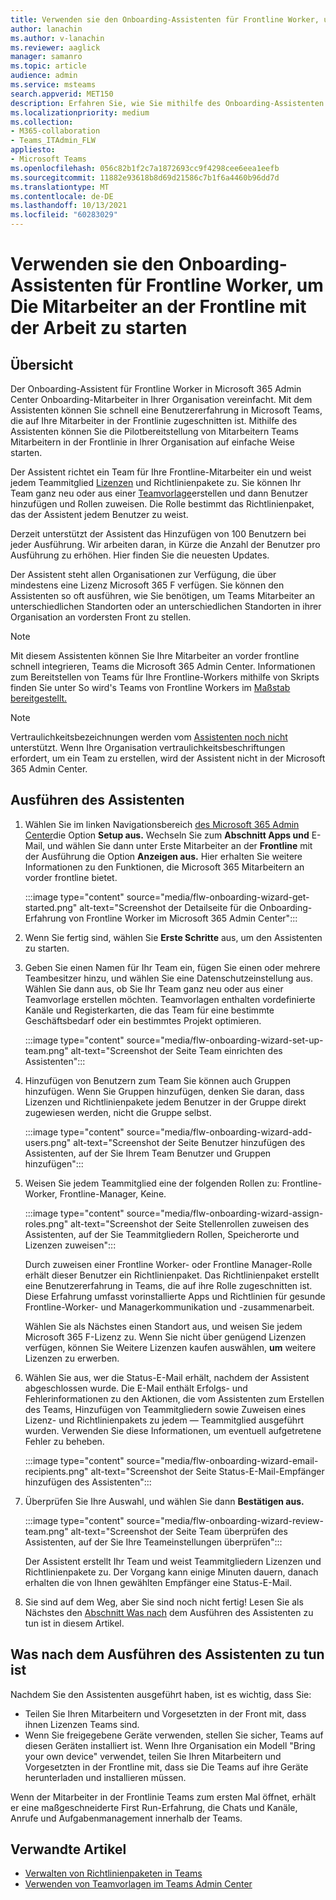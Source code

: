 ```yaml
---
title: Verwenden sie den Onboarding-Assistenten für Frontline Worker, um Die Mitarbeiter an der Frontline mit der Arbeit zu starten
author: lanachin
ms.author: v-lanachin
ms.reviewer: aaglick
manager: samanro
ms.topic: article
audience: admin
ms.service: msteams
search.appverid: MET150
description: Erfahren Sie, wie Sie mithilfe des Onboarding-Assistenten für Frontline Worker schnell eine Benutzererfahrung in Teams bereitstellen können, die auf Frontline-Mitarbeiter und Manager in Ihrer Organisation zugeschnitten ist.
ms.localizationpriority: medium
ms.collection:
- M365-collaboration
- Teams_ITAdmin_FLW
appliesto:
- Microsoft Teams
ms.openlocfilehash: 056c82b1f2c7a1872693cc9f4298cee6eea1eefb
ms.sourcegitcommit: 11882e93618b8d69d21586c7b1f6a4460b96dd7d
ms.translationtype: MT
ms.contentlocale: de-DE
ms.lasthandoff: 10/13/2021
ms.locfileid: "60283029"
---
```

# <a name="use-the-frontline-worker-onboarding-wizard-to-get-your-frontline-workforce-up-and-running"></a>Verwenden sie den Onboarding-Assistenten für Frontline Worker, um Die Mitarbeiter an der Frontline mit der Arbeit zu starten

## <a name="overview"></a>Übersicht

Der Onboarding-Assistent für Frontline Worker in Microsoft 365 Admin Center Onboarding-Mitarbeiter in Ihrer Organisation vereinfacht. Mit dem Assistenten können Sie schnell eine Benutzererfahrung in Microsoft Teams, die auf Ihre Mitarbeiter in der Frontlinie zugeschnitten ist. Mithilfe des Assistenten können Sie die Pilotbereitstellung von Mitarbeitern Teams Mitarbeitern in der Frontlinie in Ihrer Organisation auf einfache Weise starten.

Der Assistent richtet ein Team für Ihre Frontline-Mitarbeiter ein und weist jedem Teammitglied [Lizenzen](manage-policy-packages.md) und Richtlinienpakete zu. Sie können Ihr Team ganz neu oder aus einer [Teamvorlage](get-started-with-teams-templates-in-the-admin-console.md)erstellen und dann Benutzer hinzufügen und Rollen zuweisen. Die Rolle bestimmt das Richtlinienpaket, das der Assistent jedem Benutzer zu weist.

Derzeit unterstützt der Assistent das Hinzufügen von 100 Benutzern bei jeder Ausführung. Wir arbeiten daran, in Kürze die Anzahl der Benutzer pro Ausführung zu erhöhen. Hier finden Sie die neuesten Updates.

Der Assistent steht allen Organisationen zur Verfügung, die über mindestens eine Lizenz Microsoft 365 F verfügen. Sie können den Assistenten so oft ausführen, wie Sie benötigen, um Teams Mitarbeiter an unterschiedlichen Standorten oder an unterschiedlichen Standorten in ihrer Organisation an vordersten Front zu stellen.

> [!NOTE]
> Mit diesem Assistenten können Sie Ihre Mitarbeiter an vorder frontline schnell integrieren, Teams die Microsoft 365 Admin Center. Informationen zum Bereitstellen von Teams für Ihre Frontline-Workers mithilfe von Skripts finden Sie unter So wird's Teams von Frontline Workers im [Maßstab bereitgestellt.](flw-scripted-deployment.md)

> [!NOTE]
> Vertraulichkeitsbezeichnungen werden vom [Assistenten noch nicht](sensitivity-labels.md) unterstützt. Wenn Ihre Organisation vertraulichkeitsbeschriftungen erfordert, um ein Team zu erstellen, wird der Assistent nicht in der Microsoft 365 Admin Center.

## <a name="run-the-wizard"></a>Ausführen des Assistenten

1. Wählen Sie im linken Navigationsbereich [des Microsoft 365 Admin Center](https://admin.microsoft.com/)die Option **Setup aus.** Wechseln Sie zum **Abschnitt Apps und** E-Mail, und wählen Sie dann unter Erste Mitarbeiter an der **Frontline** mit der Ausführung die Option **Anzeigen aus.** Hier erhalten Sie weitere Informationen zu den Funktionen, die Microsoft 365 Mitarbeitern an vorder frontline bietet.

    :::image type="content" source="media/flw-onboarding-wizard-get-started.png" alt-text="Screenshot der Detailseite für die Onboarding-Erfahrung von Frontline Worker im Microsoft 365 Admin Center":::

2. Wenn Sie fertig sind, wählen Sie **Erste Schritte** aus, um den Assistenten zu starten.

3. Geben Sie einen Namen für Ihr Team ein, fügen Sie einen oder mehrere Teambesitzer hinzu, und wählen Sie eine Datenschutzeinstellung aus. Wählen Sie dann aus, ob Sie Ihr Team ganz neu oder aus einer Teamvorlage erstellen möchten. Teamvorlagen enthalten vordefinierte Kanäle und Registerkarten, die das Team für eine bestimmte Geschäftsbedarf oder ein bestimmtes Projekt optimieren.

    :::image type="content" source="media/flw-onboarding-wizard-set-up-team.png" alt-text="Screenshot der Seite Team einrichten des Assistenten":::

4. Hinzufügen von Benutzern zum Team Sie können auch Gruppen hinzufügen. Wenn Sie Gruppen hinzufügen, denken Sie daran, dass Lizenzen und Richtlinienpakete jedem Benutzer in der Gruppe direkt zugewiesen werden, nicht die Gruppe selbst.

    :::image type="content" source="media/flw-onboarding-wizard-add-users.png" alt-text="Screenshot der Seite Benutzer hinzufügen des Assistenten, auf der Sie Ihrem Team Benutzer und Gruppen hinzufügen":::

5. Weisen Sie jedem Teammitglied eine der folgenden Rollen zu: Frontline-Worker, Frontline-Manager, Keine. 
  
    :::image type="content" source="media/flw-onboarding-wizard-assign-roles.png" alt-text="Screenshot der Seite Stellenrollen zuweisen des Assistenten, auf der Sie Teammitgliedern Rollen, Speicherorte und Lizenzen zuweisen":::

    Durch zuweisen einer Frontline Worker- oder Frontline Manager-Rolle erhält dieser Benutzer ein Richtlinienpaket. Das Richtlinienpaket erstellt eine Benutzererfahrung in Teams, die auf ihre Rolle zugeschnitten ist. Diese Erfahrung umfasst vorinstallierte Apps und Richtlinien für gesunde Frontline-Worker- und Managerkommunikation und -zusammenarbeit.

    Wählen Sie als Nächstes einen Standort aus, und weisen Sie jedem Microsoft 365 F-Lizenz zu. Wenn Sie nicht über genügend Lizenzen verfügen, können Sie Weitere Lizenzen kaufen auswählen, **um** weitere Lizenzen zu erwerben.  

6. Wählen Sie aus, wer die Status-E-Mail erhält, nachdem der Assistent abgeschlossen wurde. Die E-Mail enthält Erfolgs- und Fehlerinformationen zu den Aktionen, die vom Assistenten zum Erstellen des Teams, Hinzufügen von Teammitgliedern sowie Zuweisen eines Lizenz- und Richtlinienpakets zu jedem &mdash; Teammitglied ausgeführt wurden. Verwenden Sie diese Informationen, um eventuell aufgetretene Fehler zu beheben.

    :::image type="content" source="media/flw-onboarding-wizard-email-recipients.png" alt-text="Screenshot der Seite Status-E-Mail-Empfänger hinzufügen des Assistenten":::

7. Überprüfen Sie Ihre Auswahl, und wählen Sie dann **Bestätigen aus.**

    :::image type="content" source="media/flw-onboarding-wizard-review-team.png" alt-text="Screenshot der Seite Team überprüfen des Assistenten, auf der Sie Ihre Teameinstellungen überprüfen":::

    Der Assistent erstellt Ihr Team und weist Teammitgliedern Lizenzen und Richtlinienpakete zu. Der Vorgang kann einige Minuten dauern, danach erhalten die von Ihnen gewählten Empfänger eine Status-E-Mail.

8. Sie sind auf dem Weg, aber Sie sind noch nicht fertig! Lesen Sie als Nächstes den [Abschnitt Was nach](#what-to-do-after-running-the-wizard) dem Ausführen des Assistenten zu tun ist in diesem Artikel.

## <a name="what-to-do-after-running-the-wizard"></a>Was nach dem Ausführen des Assistenten zu tun ist

Nachdem Sie den Assistenten ausgeführt haben, ist es wichtig, dass Sie:

- Teilen Sie Ihren Mitarbeitern und Vorgesetzten in der Front mit, dass ihnen Lizenzen Teams sind.
- Wenn Sie freigegebene Geräte verwenden, stellen Sie sicher, Teams auf diesen Geräten installiert ist. Wenn Ihre Organisation ein Modell "Bring your own device" verwendet, teilen Sie Ihren Mitarbeitern und Vorgesetzten in der Frontline mit, dass sie Die Teams auf ihre Geräte herunterladen und installieren müssen.

Wenn der Mitarbeiter in der Frontlinie Teams zum ersten Mal öffnet, erhält er eine maßgeschneiderte First Run-Erfahrung, die Chats und Kanäle, Anrufe und Aufgabenmanagement innerhalb der Teams.

## <a name="related-articles"></a>Verwandte Artikel

- [Verwalten von Richtlinienpaketen in Teams](manage-policy-packages.md)
- [Verwenden von Teamvorlagen im Teams Admin Center](get-started-with-teams-templates-in-the-admin-console.md)
